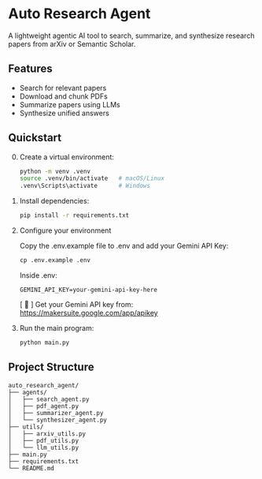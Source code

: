 # Auto Research Agent

A lightweight agentic AI tool to search, summarize, and synthesize research papers from arXiv or Semantic Scholar.

## Features
- Search for relevant papers
- Download and chunk PDFs
- Summarize papers using LLMs
- Synthesize unified answers

## Quickstart

0. Create a virtual environment:
    ```bash
    python -m venv .venv
    source .venv/bin/activate   # macOS/Linux
    .venv\Scripts\activate      # Windows
    ```

1. Install dependencies:
   ```bash
   pip install -r requirements.txt
   ```

2. Configure your environment

    Copy the .env.example file to .env and add your Gemini API Key:

    ```python
    cp .env.example .env
    ```

    Inside .env:

    ```
    GEMINI_API_KEY=your-gemini-api-key-here
    ```

    [ 🔑 ] Get your Gemini API key from: https://makersuite.google.com/app/apikey

3. Run the main program:
   ```bash
   python main.py
   ```

## Project Structure

```
auto_research_agent/
├── agents/
│   ├── search_agent.py
│   ├── pdf_agent.py
│   ├── summarizer_agent.py
│   └── synthesizer_agent.py
├── utils/
│   ├── arxiv_utils.py
│   ├── pdf_utils.py
│   └── llm_utils.py
├── main.py
├── requirements.txt
└── README.md
``` 
